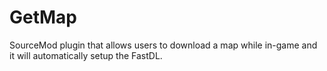 # GetMap
SourceMod plugin that allows users to download a map while in-game and it will automatically setup the FastDL.

